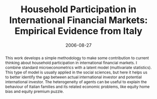 ---
abstract: This work develops a simple methodology to make some contribution to current thinking about household participation in international financial markets. I combine standard microeconometrics with a latent model (multivariate statistics). This type of model is usually applied in the social sciences, but here it helps us to better identify the gap between actual international investor and potential international investor. The heterogeneity of agents can be useful to explain the behaviour of Italian families and its related economic problems, like equity home bias and equity premium puzzle.

authors:
- admin
date: "2006-08-27"
doi: ""
featured: false

image:
  caption: ''
  focal_point: ""
  preview_only: false

links:
- name: Link
  url: https://papers.ssrn.com/sol3/papers.cfm?abstract_id=963590
# projects: 
# - internal-project
 
publication: European Meeting of the Econometric Society, SSRN
publication_types:
- "2"
publishDate: "2020"
slides: 
summary: 
tags:
- Finance, 
- latent class model, 
- Equity home

title: "Household Participation in International Financial Markets: Empirical Evidence from Italy"
url_code: 
url_dataset: ''
url_pdf: ''
url_poster: ''
url_project: ""
url_slides: ""
url_source: ''
url_video: ''
---